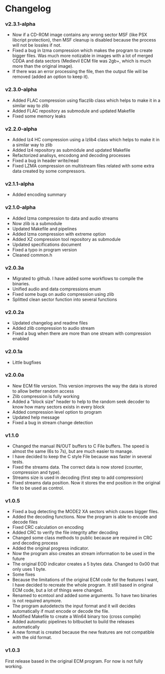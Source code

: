 # Changelog

### v2.3.1-alpha

* Now if a CD-ROM image contains any wrong sector MSF (like PSX libcript protection), then MSF cleanup is disabled because the process will not be lossles if not.
* Fixed a bug in lzma compression which makes the program to create bigger files. Was much more notizable in images with a lot of merged CDDA and data sectors (Medievil ECM file was 2gb+, which is much more than the original image).
* If there was an error processing the file, then the output file will be removed (added an option to keep it).

### v2.3.0-alpha

* Added FLAC compression using flaczlib class which helps to make it in a similar way to zlib
* Added FLAC repository as submodule and updated Makefile
* Fixed some memory leaks

### v2.2.0-alpha

* Added lz4 HC compression using a lzlib4 class which helps to make it in a similar way to zlib
* Added lz4 repository as submódule and updated Makefile
* Refactorized analisys, encodong and decoding processes
* Fixed a bug in header write/read
* Fixed LZMA compression on multistream files related with some extra data created by some compressors.

### v2.1.1-alpha

* Added encoding summary

### v2.1.0-alpha

* Added lzma compression to data and audio streams
* Now zlib is a submodule
* Updated Makefile and pipelines
* Added lzma compression with extreme option
* Added XZ compression tool repository as submodule
* Updated specifications document
* Fixed a typo in program version
* Cleaned common.h

### v2.0.3a

* Migrated to github. I have added some workflows to compile the binaries.
* Unified audio and data compressions enum
* Fixed some bugs on audio compression using zlib
* Splitted clean sector function into several functions

### v2.0.2a

* Updated changelog and readme files
* Added zlib compression to audio stream
* Fixed a bug when there are more than one stream with compression enabled


### v2.0.1a

* Little bugfixes

### v2.0.0a

* New ECM file version. This version improves the way the data is stored to allow better random access
* Zlib compression is fully working
* Added a "block size" header to help to the random seek decoder to know how many sectors exists in every block
* Added compression level option to program
* Updated help message
* Fixed a bug in stream change detection

### v1.1.0

* Changed the manual IN/OUT buffers to C File buffers. The speed is almost the same (6s to 7s), but are much easier to manage.
* I have decided to keep the C style File because was faster in several tests.
* Fixed the streams data. The correct data is now stored (counter, compression and type).
* Streams size is used in decoding (first step to add compression)
* Fixed streams data position. Now it stores the end position in the original file to be used as control.

### v1.0.5

* Fixed a bug detecting the MODE2 XA sectors which causes bigger files.
* Added the decoding functions. Now the program is able to encode and decode files
* Fixed CRC calculation on encoding
* Added CRC to verify the file integrity after decoding
* Changed some class methods to public because are required in CRC and decoding process
* Added the original progress indicator.
* Now the program also creates an stream information to be used in the future
* The original EOD indicator creates a 5 bytes data. Changed to 0x00 that only uses 1 byte.
* Some fixes
* Because the limitations of the original ECM code for the features I want, I have decided to recreate the whole program. It still based in original ECM code, but a lot of things were changed.
* Renamed to ecmtool and added some arguments. To have two binaries is not required anymore.
* The program autodetects the input format and it will decides automatically if must encode or decode the file.
* Modified Makefile to create a Win64 binary too (cross compile)
* Added automatic pipelines to bitbucket to build the releases automatically
* A new format is created because the new features are not compatible with the old format.

### v1.0.3

First release based in the original ECM program. For now is not fully working.